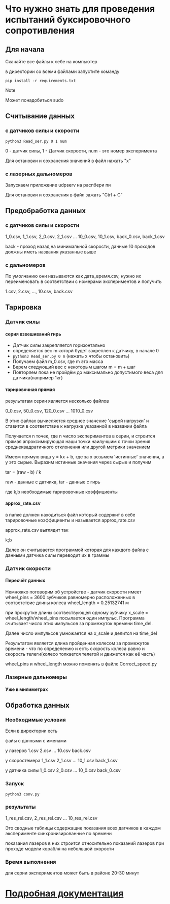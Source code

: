 # Что нужно знать для проведения испытаний буксировочного сопротивления

## Для начала

Скачайте все файлы к себе на компьютер

в директории со всеми файлами запустите команду

`pip install -r requirements.txt`

> [!NOTE]
> Может понадобиться sudo

## Считывание данных

### с датчиков силы и скорости

`python3 Read_ser.py 0 1 num`

0 - датчик силы, 1 - Датчик скорости, num - это номер эксперимента

Для остановки и сохранения значений в файл нажать "x"

### с лазерных дальномеров

Запускаем приложение udpserv на распбери пи

Для остановки и сохранения в файл зажать "Ctrl + C"

## Предобработка данных

### с датчиков силы и скорости

1_0.csv, 1_1.csv, 2_0.csv, 2_1.csv ... 10_0.csv, 10_1.csv, back_0.csv, back_1.csv

back - проход назад на минимальной скорости, данные 10 проходов должны иметь названия указанные выше

### с дальномеров

По умолчанию они называются как дата_время.csv, нужно их переименовать в соответствии с номерами экспериментов и получить

1.csv, 2.csv, ..., 10.csv, back.csv

## Тарировка 

### Датчик силы

#### серия взвешиваний гирь

- Датчик силы закрепляется горизонтально
- определяется вес m которй будет закреплен к датчику, в начале 0
- `python3 Read_ser.py 0 m` (нажать x чтобы остановить)
- Получаем файл m_0.csv, где m это масса
- Берем следующий вес с некоторым шагом m = m + шаг
- Повторяем пока не пройдём до максимально допустимого веса для датчика(например 1кг)

#### тарировочная прямая
результатам серии является несколько файлов

0_0.csv, 50_0.csv, 120_0.csv ... 1010_0.csv

В этих файлах вычисляется среднее значение 'сырой нагрузки' и ставится в соответствие к нагрузке указанной в названии файла

Получается n точек, где n число экспериментов в серии, и строится прямая апроксимирующая наши точки наилучшим с точки зрения среднеквадратичного отклонения или другой метрики значением

Имеем прямую вида y = kx + b, где за x возьмем 'истинные' значения, а y это сырые. Выразим истинные значения через сырые и получим

tar = (raw - b) / k

raw - данные с датчика, tar - данные с гирь

где k,b необходимые тарировочные коэффициенты

#### approx_rate.csv
в папке должен находиться файл который содержит в себе тарировочные коэффициенты и называется approx_rate.csv

approx_rate.csv выглядит так 

k;b

Далее он считывается программой которая для каждого файла с данными датчика силы переводит их в граммы

### Датчик скорости

#### Пересчёт данных

Немножко поговорим об устройстве - датчик скорости имеет wheel_pins = 3600 зубчиков равномерно расположенных в соответствие длины колеса wheel_length = 0.25132741 м

при прокрутке длины соотвествующей одному зубчику x_scale = wheel_length/wheel_pins посылается один импульс. Программа считывает число этих импульсов за промежуток времени time_del.

Далее число импульсов умножается на x_scale и делится на time_del 

Результатом является длина пройденная колесом за промежуток времени - что по определению и есть скорость колеса равно и скорость телеги(колесо толкается телегой и движется как её часть)

wheel_pins и wheel_length можно поменять в файле Correct_speed.py

### Лазерные дальномеры 

#### Уже в милиметрах

## Обработка данных

### Необходимые условия 

Если в директории есть 

файы с данными с именами

у лазеров 1.csv 2.csv ... 10.csv back.csv

у скоростемера 1_1.csv 2_1.csv ... 10_1.csv back_1.csv

у датчика силы 1_0.csv 2_0.csv ... 10_0.csv back_0.csv

### Запуск

`python3 conv.py `

### результаты

1_res_rel.csv, 2_res_rel.csv ... 10_res_rel.csv

Это сводные таблицы содержащие показания всех датчиков в каждом эксперименте синхронизированные по времени

показания лазеров в них строится относительно показаний лазеров при проходе модели корабля на небольшой скорости

### Время выполнения

для серии экспериментов может быть в районе 20-30 минут

# [Подробная документация](docs.md)













